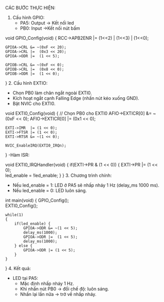 CÁC BƯỚC THỰC HIỆN:
1. Cấu hình GPIO:
   - PA5: Output -> Kết nối led
   - PB0: Input ->Kết nối nút bấm


void GPIO_Config(void)
{
    RCC->APB2ENR |= (1<<2) | (1<<3) | (1<<0);

    GPIOA->CRL &= ~(0xF << 20);  
    GPIOA->CRL |=  (0x3 << 20);  
    GPIOA->ODR |=  (1 << 5);     

    GPIOB->CRL &= ~(0xF << 0);   
    GPIOB->CRL |=  (0x8 << 0);   
    GPIOB->ODR |=  (1 << 0);     
}
2. Cấu hình EXTIO:
   - Chọn PB0 làm chân ngắt ngoài EXTI0.
   - Kích hoạt ngắt cạnh Falling Edge (nhấn nút kéo xuống GND).
   - Bật NVIC cho EXTI0.


void EXTI0_Config(void)
{
    // Chọn PB0 cho EXTI0
    AFIO->EXTICR[0] &= ~(0xF << 0);
    AFIO->EXTICR[0] |=  (0x1 << 0);

    EXTI->IMR  |= (1 << 0);
    EXTI->FTSR |= (1 << 0);
    EXTI->RTSR &= ~(1 << 0);

    NVIC_EnableIRQ(EXTI0_IRQn);
}
  -Hàm ISR:


void EXTI0_IRQHandler(void)
{
    if(EXTI->PR & (1 << 0)) 
    {
        EXTI->PR |= (1 << 0);  
        led_enable = !led_enable; 
    }
}
3. Chương trình chính:
   - Nếu led_enable = 1: LED ở PA5 sẽ nhấp nháy 1 Hz (delay_ms 1000 ms).
   - Nếu led_enable = 0: LED luôn sáng.


int main(void)
{
    GPIO_Config();    
    EXTI0_Config();   

    while(1)
    {
        if(led_enable) {
            GPIOA->ODR &= ~(1 << 5); 
            delay_ms(1000);
            GPIOA->ODR |=  (1 << 5); 
            delay_ms(1000);
        } else {
            GPIOA->ODR |= (1 << 5);  
        }
    }
}
4. Kết quả:
  - LED tại PA5:
    + Mặc định nhấp nháy 1 Hz.
    + Khi nhấn nút PB0 → đổi chế độ: luôn sáng.
    + Nhấn lại lần nữa → trở về nhấp nháy.
